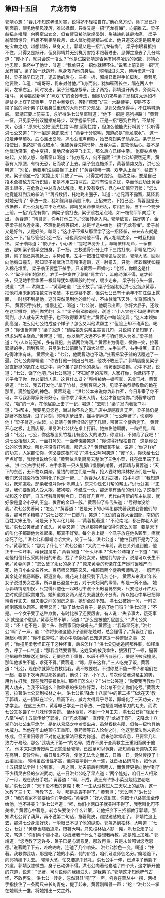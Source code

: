 ## 第四十五回　　亢龙有悔

郭靖心想：“蓉儿不知这老怪厉害，说得好不轻松自在。”他心念方动，梁子翁已扑到面前，眼见他拳风凌厉，难以抵御，只得又是一招“亢龙有悔”，向前推去。梁子翁扭身摆腰，向旁窜出丈余，但右臂已被他掌缘带到，热辣辣的甚是疼痛。
梁子翁暗暗惊异，料想不到相隔数月，此人武功竟是精进如此，他只道这必定是服用蝮蛇宝血之功，越想越恼，纵身又上，郭靖又是一招“亢龙有悔”。
梁子翁眼看抵挡不住，只得又是跃开，但见郭靖并无别样厉害招术跟著进击，忌惮之意去了几分骂道：“傻小子，就只会这一招么？”他是试探郭靖是否另有同样凌厉的家数，郭靖心地忠厚，果然中了他计，叫道：“我单只这一招你就架不住。”说著上前又是一招“亢龙有悔”。梁子翁一跃跳开，纵身攻向他的身后。
郭靖回过头来，待再使这一招时，梁子翁早已逃开，迅击他的后心，三招一拆，郭靖已累得手忙脚乱。
黄蓉见他要败，叫道：“靖哥哥，我来对付他。”飞身而出，犹如雁落长空，隔在两人中间，左掌右足，同时发出。梁子翁缩身拨拳，还了两招。郭靖退开两步，旁观两人相斗。
黄蓉虽然新学了“燕双飞”的奇妙拳法，但她功力究与梁子翁相差太远如不是仗身上穿了软猬甲，早已中拳受伤，等到“燕双飞”三十六路使完，更是不支。
梁子翁的两个弟子扶著身受重伤的大师兄在旁观战，见师父渐渐得手，不住呐喊助威。
郭靖正要上前夹击，忽听得洪七公隔窗叫道：“他下一招是‘恶狗拦路’！”黄蓉一怔，只见梁子翁双腿摆成马步，双手握拳平挥，正是一招“恶狗拦路”，不禁好笑，心道：“原来七公把‘恶虎拦路’叫做‘恶狗拦路’，但怎么他能先行料到？”只听得洪七公又道：“下一招是‘臭蛇取水’！”黄蓉十分聪明，知道必是“青龙取水”。
这一招是伸拳前攻，后心露出空隙，洪七公语声甫歇，她已绕到梁子翁身后。梁子翁一招使出，果然是“青龙取水”，但被黄蓉先得形势，反客为主，直攻他后心。要不是他武功深湛，危中变招，离地尺余的平飞出去，那么后心已经中拳。
他脚尖点地站起，又惊又怒，向著窗口喝道：“何方高人，何不露面？”洪七公却寂然无声。黄蓉有人撑腰，有恃无恐，反而攻了上去。梁子翁连施杀手，黄蓉情势又危，洪七公叫道：“别怕，他要用‘烂屁股猴子上树’！”黄蓉噗哧一笑，双拳从上而下，猛击下来。梁子翁这一招“灵猿上树”只使了一半，只得立时变招。
临敌之际，要是自己招术全被敌方先行识破，那是不用三招两式，立时有性命之忧，幸而他武功比黄蓉高出很多，在危急之中总有办法解救，那才没有受伤，但心中却惊异万状：“怎么他竟能料到我的拳法？”再拆数招，托地跳出圈子，叫道：“老兄再不露面，莫怪我对她无情了”
拳法一变，犹如骤风暴雨般下来，上招未完，下招已至，黄蓉固是无法抵御，洪七公竟也来不及点破。郭靖见黄蓉拳法已乱，东闪西躲，当下一个箭步上前，一招“亢龙有悔”，向梁子翁打去，梁子翁右足点地，如一枝箭平平向后飞出。
黄蓉道：“靖哥哥，你再打他三下。”说罢转身入内。郭靖依言，摆好势子。金等梁子翁攻近身来，不理他是何等招术，总是半途中给他一招“亢龙有悔”。梁子翁又是好气，又是好笑，暗骂；“这小子不知从那里学了这一招怪拳，来来去去就是这么一下。”但尽管他只会一招，可也真奈何他不得，两人相隔丈余，一时互相僵住。
梁子翁骂道：“傻小子，小心著！”忽地纵身扑上。郭靖依样葫芦，一拳推去，那知梁子翁半空扭身，手一扬，三枚透骨针分上中下三路打来，郭靖急忙闪避，梁子翁已乘机抢上，手势如电，左手一把扭住郭靖颈后衣领。郭靖大骇，回肘向他胸口撞去，那知梁子翁武功已有精湛造诣，这一肘撞去，只觉一团软绵犹如撞入棉花堆里。
梁子翁正要猛下杀手，只听黄蓉一声娇叱：“老怪，你瞧这是什么？”梁子翁知她狡狯，右手一把拿住了郭靖“肩井穴”，叫他动弹不得，这才转头，只见她手里拿著一根碧绿犹如翡翠般的竹杖，缓步走来。
梁子翁心头一震，说道：“洪……洪帮主……”黄蓉喝道：“还不放手。”梁子翁起初见洪七公指点黄蓉，把他将用未用的招数先行喝破，本已惊疑不定，但洪七公已有十余年不在江湖上露面，一时想不到是他，这时突然见到他的绿竹杖，不由得魂飞天外，忙将郭靖放开。
黄蓉只手持杖，慢慢走近，喝道：“七公说，他既已出声，你好大胆子，还敢在这里撒野，他问你凭的什么？”梁子翁双膝跪倒，说道：“小人实在不知是洪帮主驾到。小人就有天大胆子，也不敢得罪洪帮主。”黄蓉心中暗暗诧异；“这人本领如此高强，怎么见七公怕成这个样子？怎么又叫他洪帮主？”但脸上却不动声色，喝道：“你该当何罪？”梁子翁道：“请姑娘对洪帮主美言几句，只说梁子翁知罪了，但求洪帮主饶命。”黄蓉道：“嗯，你以后可永远不许再与咱们两人为难。”梁子翁道：“小人以前无知，多有冒犯，务请两位海涵。”
黄蓉甚为得意，微微一笑，拉著郭靖的手，回到客店，只见洪七公前面放了四大盆菜，左手举杯，右手持箸，正自吃得津津有味。
黄蓉笑道：“七公，他跪著动也不动。”接著把梁子翁的话覆述了一遍。洪七公向郭靖道：“你去打他一顿出出气吧，他决不敢还手。”
郭靖隔窗见梁子翁直挺挺的跪在太阳之中，两个弟子跪在他的身后，情状很是狼狈。心中不忍，说道：“七公，饶了他吧。”洪七公骂道：“不知好歹的东西，人家打你，你抵挡不了，老子救了你，你又要饶人家。这算什么话？”郭靖被他一顿呵责，无言可对。黄蓉笑道：“七公，我去打发他。”拿了竹杖，走到客店之外，见梁子翁恭恭敬敬的跪在那里，满脸惶恐的神色。
黄蓉骂道：“洪七公本来说你为非作歹，今日非宰了你不可，幸亏我那郭家哥哥好心，替你求了半天人情，七公才答应饶你。”说著举起竹杖，“啪”的一声，在他屁股上击了一记，喝道：“去吧！”梁子翁向著窗户叫道：“洪帮主，我要见见您老，谢过你不杀之恩。”
店中却是寂言无声，梁子翁仍是跪著不敢起身，过了片刻，郭靖迈步出来，摇手悄声道：“七公睡著了，快别吵他！”梁子翁这才站起，向郭靖与黄蓉恨恨的望了几眼，带著三个徒弟走了。
黄蓉开心之极，走回店房，果见洪七公伏在桌上打鼾。她拉住他肩膀，一阵摇晃，叫道：“七公，七公，你这根宝贝竹棍儿有这么大的法力，你没用，不如给了我吧！”
洪七公抬起头来，一面打呵欠，一面伸懒腰笑道：“你说得好轻松自在！这是你公公的吃饭家伙，叫化子没有打狗棍，那还成？”
黄蓉缠著不依，说道：“你这样好的功夫，人家都怕你，何必要这根竹杖？”洪七公呵呵笑道：“傻ㄚ头，你快给七公弄点好菜，我慢慢说给你听。”黄蓉依言到厨房去整治了三色小菜，托在盘里端了出来。
洪七公右手持杯，左手拿著一只火腿脚爪慢慢的啃著，对郭靖与黄蓉道：“天下的东西，无不物以类聚。爱钱的财主们是一帮，抢人钱财的绿林好汉们是一帮，我们乞讨残羹冷饭的叫化子也是一帮……”
黄蓉为人机伶之极，拍手叫道：“我知道啦，我知道啦。那梁老怪叫你作‘洪帮主’，原来你是乞儿帮的帮主。”洪七公道：“正是，我们要饭的人受人欺，被狗咬，不结成一伙，那还能有活命的份儿么？这根竹杖和这个葫芦，自五代残唐传到今日，已有好几百年，代代由丐帮的帮主执掌，就好像是皇帝小子的玉玺、做官的金印一般。”
黄蓉伸了伸舌头道：“亏得你没给我。”洪七公笑著问；“怎么？”黄蓉道：“要是天下的小叫化都找著我要我管他们的事，那可有多糟糕？”洪七公咬了一口脚爪，笑道：“北边的百姓大金国管，南边的百姓大宋王管，可是天下的叫化儿啊……”黄蓉抢著道：“不论南北，都归你老人家管。”洪七公笑著点了点头。
黄蓉又道：“所以那梁老怪怕得你这么厉害，要是天下的叫化子都跟他为难起来，那真不好受。每个身上捉一个虱子放在他头颈里，痒就痒死了他。”
洪七公和郭靖哈哈大笑，笑了一阵，洪七公道：“他怕我倒不是为了这个。”黄蓉忙问：“那为了什么？”洪七公道：“大约二十年前，我在关外遇到他，他正干一件坏事，给我撞见啦。”
黄蓉问道：“什么坏事？”洪七公踌躇了一下道：“梁老怪相信什么采阴补阳的邪说，找了许多处女来，破她们的身子，说是可以长生不老。”黄蓉问道：“怎么破了处女的身子？”
原来黄蓉的母亲在生产她时因难产而死，她自小由父亲养大。黄药师又因陈玄风、梅超风两个徒弟叛师私逃，一怒而将其余徒弟挑筋断脉，驱逐出岛，桃花岛上就只剩下几名老仆。
黄蓉从来没听年长女子说过男女之事，所以虽已盈盈十五，对于夫妇间的事情，却是一窍不通。
她与郭靖情意相投，只觉得和他在一起时心中说不出的喜悦甜美，只要他分开片刻，立时就感到寂寞难受。她知道男女两人结为夫妻就永不分离，所以她心中早已把郭靖看作丈夫，但夫妻之间的闺房之事，她却全然不知。
洪七公被她一问，一时之间倒感难以回答。黄蓉又问：“破了处女的身子，是杀了她们吗？”洪七公道：“不是。一个女子受了这种欺悔，有时比杀了还要厉害。有人说：‘失节事大，饿死事小’就是这个意思。”黄蓉茫然不解，问道：“那么是被他打屁股么？”洪七公笑骂：“呸！也不是，傻ㄚ头，你回家问你妈妈去。”
黄蓉道：“我妈早死啦。”洪七公“啊”了一声，道：“你将来和这傻小子洞房花烛时，总会懂得了。”黄蓉红了脸，撅起小嘴道：“你不说算啦。”
她心中隐隐约约已知道这是一种羞耻之事，又问：“你撞见梁老怪正在干这种坏事，后来怎样？”洪七公见她追问那件事，如释重负，呼了一口气道：“那我当然要管哪。这姓梁的被我拿住，狠狠打了一顿，逼著他把那些姑娘送还娘家，还要他立下重誓，以后不得再有恶行，要是再被我撞见，那叫他求生不能，求死不得。”黄蓉道：“嗯，原来这样。”
三人吃完了饭，黄蓉道：“七公，现在你就算把竹杖给我，我不敢要啦。不过你总不能一辈子和咱们在一起，要是下次再遇见那姓梁的，他说；‘好，小ㄚ头，前次你仗著洪帮主的势，用竹杖打我，现在我可要报仇啦。’那咱们怎么办？”
洪七公笑道：“你要我再教你们两人功夫，当我不知道么？你乖乖的多烧些好菜，七公总不会让你们吃亏。”黄蓉大喜，拉著洪七公又到松林之中。
洪七公把“降龙十八掌”中的第二招“飞龙在天”教了郭靖，这一招跃在半空，居高下击，威力大得异乎寻常，郭靖化了三天功夫，方才学会。
在这三天中，黄蓉却已学会一路拳法、一路蛾眉刺破单刀的功夫，而洪七公又多尝了十几味珍馐美馔。
话休絮烦，不到一个月工夫，洪七公已将“降龙十八掌”中的十五掌传给了郭靖，自“亢龙有悔”一直传到了“龙战于野”。
这降龙十八掌乃洪七公生平绝学，是他从易经之中参悟出来，虽然招数有限，但每一招均具绝大威力。当他在华山绝顶与王重阳、黄药师等五人论剑之时，他这套掌法尚未完全练成，但王重阳等言下对他这套掌法已极为称道。
后来他常常叹息，只要早几年致力于易经，那么“武功天下第一”的名号，或许不属于全真教主王重阳而属于他了。
他本来只想传授两三记掌法给郭靖，已然足可以保身，那知黄蓉烹调功夫实在高明，奇珍异味，每日层出不穷，使他无法舍之而去，日循一日，竟然传授了十五招掌法。
郭靖虽然悟性不高，但只要学到一点一滴，就日夜钻研习练，把他这十五招掌法学得十分到家，一月之间，功夫前后判若两人，而黄蓉更是向他学到了不少精灵古怪的杂派武功。这一日洪七公吃了早点道：“两个娃娃，咱们三人相聚了一月，现在该分手啦。”
黄蓉道：“啊，不成，我还有许多小菜没烧给您老吃呢。”洪七公道：“天下没不散的筵席！老子一生从没教过人三天以上的武功，这一次教了三十天，再教下去，唉，那是乖乖不得了。”
黄蓉道：“怎么啊？”洪七公道：“我的看家本领要给你们学全啦。”黄蓉道：“好人做到底，你把十八路掌法全传给他，岂不甚美？”洪七公啐道：“呸，你们小两口子就美得不得了，我老叫化可不美啦。”
黄蓉心中著急，转念头要使个什么计策，让他把余下三招都教了郭靖，那知洪七公背了葫芦，再不说第二句话，拖著鞋皮，踢跶踢跶的走了。
郭靖忙追上去，那洪七公身法好快，一瞬眼已不见了他的纵影。郭靖追到松林，大叫道：“七公，七公！”黄蓉也随后追来，跟著大叫。只见松林边人影一晃，洪七公走了过来，骂道：“你们两个臭小鬼，尽缠著我干什么？要想我再教，那是难上加难。”
郭靖道：“您老教了这许多，弟子已是心满意足，那敢再贪，只是未曾叩谢您老恩德。”说著跪了下去，咚咚咚咚，连磕了几个响头。
洪七公脸色一变，喝道：“住著。我教你武功，那是吃了她的小菜，付的价钱，咱们可没师徒名分。”倏地跪下，向郭靖磕下头去。
郭靖大骇，忙又要跪下还礼。洪七公手一伸，已点中了他胁下穴道，郭靖双膝微曲，身子已动弹不得。洪七公向著他也磕了四个头，这才解开他的穴道，说道：“记著，可别说你向我磕过头，是我弟子。”郭靖这才知他脾气古怪，不敢再说。
洪七公一转身，忽然轻轻“噫”了一声，俯身在草丛中一捞，两根手指挟住了一条两尺来长的青蛇，提了起来。黄蓉刚叫得一声：“蛇！”洪七公一掌在她肩头一推，将她推出一丈之外。